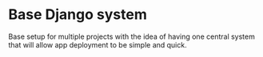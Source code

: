 # Base Django system
Base setup for multiple projects with the idea of having one central system that will allow app deployment to be simple and quick.
